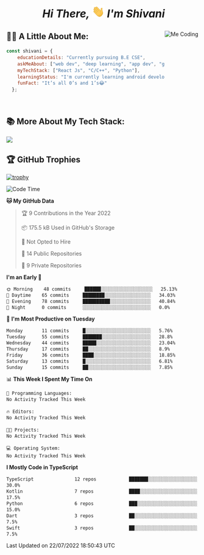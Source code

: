 # <p align="center">️ _Hi There, <img src="https://raw.githubusercontent.com/SanjayDevTech/SanjayDevTech/master/assets/wave.gif" alt="waving hand" width="33px"> I'm Shivani_</p>

<img align="right" alt="Me Coding" height="200" src="https://media.giphy.com/media/L1R1tvI9svkIWwpVYr/giphy.gif">

## 👩‍💻 **A Little About Me:**
```jsx
const shivani = {
    educationDetails: "Currently pursuing B.E CSE",
    askMeAbout: ["web dev", "deep learning", "app dev", "gardening"],
    myTechStack: ["React Js", "C/C++", "Python"],
    learningStatus: "I'm currently learning android development",
    funFact: "It’s all 0’s and 1’s😂"
  };
```

<br/>

## 📚 **More About My Tech Stack:**

   <img align="center" src="https://github-readme-stats.vercel.app/api/top-langs/?username=shivu-srk&layout=compact&theme=vue-dark"/>
   <br/>
   
## 🏆 GitHub Trophies

[![trophy](https://github-profile-trophy.vercel.app/?username=shivu-srk&theme=nord&column=7)](https://github.com/ryo-ma/github-profile-trophy)

<!--START_SECTION:waka-->
![Code Time](http://img.shields.io/badge/Code%20Time-0%20secs-blue)

**🐱 My GitHub Data** 

> 🏆 9 Contributions in the Year 2022
 > 
> 📦 175.5 kB Used in GitHub's Storage 
 > 
> 🚫 Not Opted to Hire
 > 
> 📜 14 Public Repositories 
 > 
> 🔑 9 Private Repositories  
 > 
**I'm an Early 🐤** 

```text
🌞 Morning    48 commits     ██████░░░░░░░░░░░░░░░░░░░   25.13% 
🌆 Daytime    65 commits     ████████░░░░░░░░░░░░░░░░░   34.03% 
🌃 Evening    78 commits     ██████████░░░░░░░░░░░░░░░   40.84% 
🌙 Night      0 commits      ░░░░░░░░░░░░░░░░░░░░░░░░░   0.0%

```
📅 **I'm Most Productive on Tuesday** 

```text
Monday       11 commits     █░░░░░░░░░░░░░░░░░░░░░░░░   5.76% 
Tuesday      55 commits     ███████░░░░░░░░░░░░░░░░░░   28.8% 
Wednesday    44 commits     █████░░░░░░░░░░░░░░░░░░░░   23.04% 
Thursday     17 commits     ██░░░░░░░░░░░░░░░░░░░░░░░   8.9% 
Friday       36 commits     ████░░░░░░░░░░░░░░░░░░░░░   18.85% 
Saturday     13 commits     █░░░░░░░░░░░░░░░░░░░░░░░░   6.81% 
Sunday       15 commits     ██░░░░░░░░░░░░░░░░░░░░░░░   7.85%

```


📊 **This Week I Spent My Time On** 

```text
💬 Programming Languages: 
No Activity Tracked This Week

🔥 Editors: 
No Activity Tracked This Week

🐱‍💻 Projects: 
No Activity Tracked This Week

💻 Operating System: 
No Activity Tracked This Week

```

**I Mostly Code in TypeScript** 

```text
TypeScript               12 repos            ███████░░░░░░░░░░░░░░░░░░   30.0% 
Kotlin                   7 repos             ████░░░░░░░░░░░░░░░░░░░░░   17.5% 
Python                   6 repos             ███░░░░░░░░░░░░░░░░░░░░░░   15.0% 
Dart                     3 repos             ██░░░░░░░░░░░░░░░░░░░░░░░   7.5% 
Swift                    3 repos             ██░░░░░░░░░░░░░░░░░░░░░░░   7.5%

```



 Last Updated on 22/07/2022 18:50:43 UTC
<!--END_SECTION:waka-->
